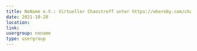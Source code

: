 ```yaml
---
title: NoName e.V.: Virtueller Chaostreff unter https://whereby.com/chaos-hd?roundedCornersOff
date: 2021-10-28
location: 
link: 
usergroup: noname
type: usergroup
---
```

